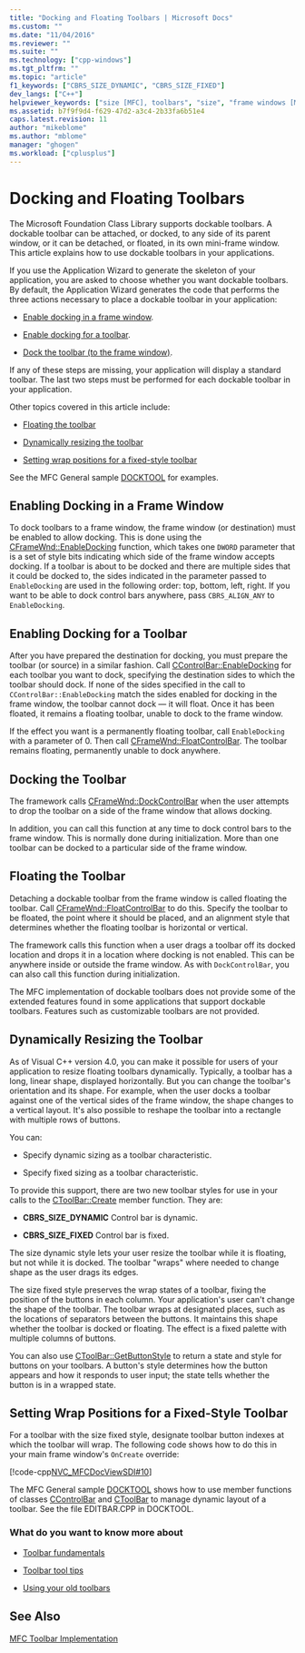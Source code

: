 ```yaml
---
title: "Docking and Floating Toolbars | Microsoft Docs"
ms.custom: ""
ms.date: "11/04/2016"
ms.reviewer: ""
ms.suite: ""
ms.technology: ["cpp-windows"]
ms.tgt_pltfrm: ""
ms.topic: "article"
f1_keywords: ["CBRS_SIZE_DYNAMIC", "CBRS_SIZE_FIXED"]
dev_langs: ["C++"]
helpviewer_keywords: ["size [MFC], toolbars", "size", "frame windows [MFC], toolbar docking", "CBRS_ALIGN_ANY constant [MFC]", "palettes, floating", "toolbars [MFC], docking", "CBRS_SIZE_DYNAMIC constant [MFC]", "floating toolbars", "toolbars [MFC], size", "toolbars [MFC], floating", "fixed-size toolbars", "CBRS_SIZE_FIXED constant [MFC]", "toolbar controls [MFC], wrapping", "toolbars [MFC], wrapping", "floating palettes"]
ms.assetid: b7f9f9d4-f629-47d2-a3c4-2b33fa6b51e4
caps.latest.revision: 11
author: "mikeblome"
ms.author: "mblome"
manager: "ghogen"
ms.workload: ["cplusplus"]
---
```

# Docking and Floating Toolbars
The Microsoft Foundation Class Library supports dockable toolbars. A dockable toolbar can be attached, or docked, to any side of its parent window, or it can be detached, or floated, in its own mini-frame window. This article explains how to use dockable toolbars in your applications.  
  
 If you use the Application Wizard to generate the skeleton of your application, you are asked to choose whether you want dockable toolbars. By default, the Application Wizard generates the code that performs the three actions necessary to place a dockable toolbar in your application:  
  
-   [Enable docking in a frame window](#_core_enabling_docking_in_a_frame_window).  
  
-   [Enable docking for a toolbar](#_core_enabling_docking_for_a_toolbar).  
  
-   [Dock the toolbar (to the frame window)](#_core_docking_the_toolbar).  
  
 If any of these steps are missing, your application will display a standard toolbar. The last two steps must be performed for each dockable toolbar in your application.  
  
 Other topics covered in this article include:  
  
-   [Floating the toolbar](#_core_floating_the_toolbar)  
  
-   [Dynamically resizing the toolbar](#_core_dynamically_resizing_the_toolbar)  
  
-   [Setting wrap positions for a fixed-style toolbar](#_core_setting_wrap_positions_for_a_fixed_style_toolbar)  
  
 See the MFC General sample [DOCKTOOL](../visual-cpp-samples.md) for examples.  
  
##  <a name="_core_enabling_docking_in_a_frame_window"></a> Enabling Docking in a Frame Window  
 To dock toolbars to a frame window, the frame window (or destination) must be enabled to allow docking. This is done using the [CFrameWnd::EnableDocking](../mfc/reference/cframewnd-class.md#enabledocking) function, which takes one `DWORD` parameter that is a set of style bits indicating which side of the frame window accepts docking. If a toolbar is about to be docked and there are multiple sides that it could be docked to, the sides indicated in the parameter passed to `EnableDocking` are used in the following order: top, bottom, left, right. If you want to be able to dock control bars anywhere, pass `CBRS_ALIGN_ANY` to `EnableDocking`.  
  
##  <a name="_core_enabling_docking_for_a_toolbar"></a> Enabling Docking for a Toolbar  
 After you have prepared the destination for docking, you must prepare the toolbar (or source) in a similar fashion. Call [CControlBar::EnableDocking](../mfc/reference/ccontrolbar-class.md#enabledocking) for each toolbar you want to dock, specifying the destination sides to which the toolbar should dock. If none of the sides specified in the call to `CControlBar::EnableDocking` match the sides enabled for docking in the frame window, the toolbar cannot dock — it will float. Once it has been floated, it remains a floating toolbar, unable to dock to the frame window.  
  
 If the effect you want is a permanently floating toolbar, call `EnableDocking` with a parameter of 0. Then call [CFrameWnd::FloatControlBar](../mfc/reference/cframewnd-class.md#floatcontrolbar). The toolbar remains floating, permanently unable to dock anywhere.  
  
##  <a name="_core_docking_the_toolbar"></a> Docking the Toolbar  
 The framework calls [CFrameWnd::DockControlBar](../mfc/reference/cframewnd-class.md#dockcontrolbar) when the user attempts to drop the toolbar on a side of the frame window that allows docking.  
  
 In addition, you can call this function at any time to dock control bars to the frame window. This is normally done during initialization. More than one toolbar can be docked to a particular side of the frame window.  
  
##  <a name="_core_floating_the_toolbar"></a> Floating the Toolbar  
 Detaching a dockable toolbar from the frame window is called floating the toolbar. Call [CFrameWnd::FloatControlBar](../mfc/reference/cframewnd-class.md#floatcontrolbar) to do this. Specify the toolbar to be floated, the point where it should be placed, and an alignment style that determines whether the floating toolbar is horizontal or vertical.  
  
 The framework calls this function when a user drags a toolbar off its docked location and drops it in a location where docking is not enabled. This can be anywhere inside or outside the frame window. As with `DockControlBar`, you can also call this function during initialization.  
  
 The MFC implementation of dockable toolbars does not provide some of the extended features found in some applications that support dockable toolbars. Features such as customizable toolbars are not provided.  
  
##  <a name="_core_dynamically_resizing_the_toolbar"></a> Dynamically Resizing the Toolbar  
 As of Visual C++ version 4.0, you can make it possible for users of your application to resize floating toolbars dynamically. Typically, a toolbar has a long, linear shape, displayed horizontally. But you can change the toolbar's orientation and its shape. For example, when the user docks a toolbar against one of the vertical sides of the frame window, the shape changes to a vertical layout. It's also possible to reshape the toolbar into a rectangle with multiple rows of buttons.  
  
 You can:  
  
-   Specify dynamic sizing as a toolbar characteristic.  
  
-   Specify fixed sizing as a toolbar characteristic.  
  
 To provide this support, there are two new toolbar styles for use in your calls to the [CToolBar::Create](../mfc/reference/ctoolbar-class.md#create) member function. They are:  
  
-   **CBRS_SIZE_DYNAMIC** Control bar is dynamic.  
  
-   **CBRS_SIZE_FIXED** Control bar is fixed.  
  
 The size dynamic style lets your user resize the toolbar while it is floating, but not while it is docked. The toolbar "wraps" where needed to change shape as the user drags its edges.  
  
 The size fixed style preserves the wrap states of a toolbar, fixing the position of the buttons in each column. Your application's user can't change the shape of the toolbar. The toolbar wraps at designated places, such as the locations of separators between the buttons. It maintains this shape whether the toolbar is docked or floating. The effect is a fixed palette with multiple columns of buttons.  
  
 You can also use [CToolBar::GetButtonStyle](../mfc/reference/ctoolbar-class.md#getbuttonstyle) to return a state and style for buttons on your toolbars. A button's style determines how the button appears and how it responds to user input; the state tells whether the button is in a wrapped state.  
  
##  <a name="_core_setting_wrap_positions_for_a_fixed_style_toolbar"></a> Setting Wrap Positions for a Fixed-Style Toolbar  
 For a toolbar with the size fixed style, designate toolbar button indexes at which the toolbar will wrap. The following code shows how to do this in your main frame window's `OnCreate` override:  
  
 [!code-cpp[NVC_MFCDocViewSDI#10](../mfc/codesnippet/cpp/docking-and-floating-toolbars_1.cpp)]  
  
 The MFC General sample [DOCKTOOL](../visual-cpp-samples.md) shows how to use member functions of classes [CControlBar](../mfc/reference/ccontrolbar-class.md) and [CToolBar](../mfc/reference/ctoolbar-class.md) to manage dynamic layout of a toolbar. See the file EDITBAR.CPP in DOCKTOOL.  
  
### What do you want to know more about  
  
-   [Toolbar fundamentals](../mfc/toolbar-fundamentals.md)  
  
-   [Toolbar tool tips](../mfc/toolbar-tool-tips.md)  
  
-   [Using your old toolbars](../mfc/using-your-old-toolbars.md)  
  
## See Also  
 [MFC Toolbar Implementation](../mfc/mfc-toolbar-implementation.md)

